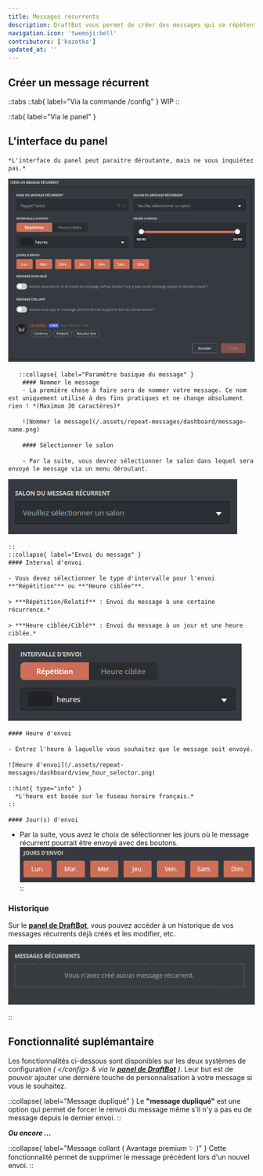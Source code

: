 ```yaml
---
title: Messages récurrents
description: DraftBot vous permet de créer des messages qui se répètent de manière récurrente, avec quelques fonctionnalités supplémentaires.
navigation.icon: 'twemoji:bell'
contributors: ['kazotka']
updated_at: ''
---
```

## Créer un message récurrent

::tabs
  ::tab{ label="Via la commande /config" }
    WIP
  ::

  ::tab{ label="Via le panel" }

## L'interface du panel

    *L'interface du panel peut paraitre déroutante, mais ne vous inquiétez pas.*

![Visuel de l'interface](/.assets/repeat-messages/dashboard/dashboard-repeat-message.png)

       ::collapse{ label="Paramêtre basique du message" }
        #### Nommer le message
        - La première chose à faire sera de nommer votre message. Ce nom est uniquement utilisé à des fins pratiques et ne change absolument rien ! *(Maximum 30 caractères)*

        ![Nommer le message](/.assets/repeat-messages/dashboard/message-name.png)

        #### Sélectionner le salon

        - Par la suite, vous devrez sélectionner le salon dans lequel sera envoyé le message via un menu déroulant.
![Sélectionner le salon](/.assets/repeat-messages/dashboard/view_channel_selector.png)

    ::
    ::collapse{ label="Envoi du message" }
    #### Interval d'envoi

    - Vous devez sélectionner le type d'intervalle pour l'envoi **"Répétition"** ou **"Heure ciblée"**.

    > ***Répétition/Relatif** : Envoi du message à une certaine récurrence.*
    
    > ***Heure ciblée/Ciblé** : Envoi du message à un jour et une heure ciblée.*

![Interval d'envoi](/.assets/repeat-messages/dashboard/view_interval_selector.png)

    #### Heure d'envoi

    - Entrez l'heure à laquelle vous souhaitez que le message soit envoyé.
    
    ![Heure d'envoi](/.assets/repeat-messages/dashboard/view_hour_selector.png)

    ::hint{ type="info" }
      *L'heure est basée sur le fuseau horaire français.*
    ::

    #### Jour(s) d'envoi
- Par la suite, vous avez le choix de sélectionner les jours où le message récurrent pourrait être envoyé avec des boutons.
![Sélecteur via boutons](/.assets/repeat-messages/dashboard/days-selector.png)
    ::

### Historique

Sur le **[panel de DraftBot](/dashboard/user)**, vous pouvez accéder à un historique de vos messages récurrents déjà créés et les modifier, etc.

![Historique](/.assets/repeat-messages/dashboard/view_historique.png)

::

## Fonctionnalité suplémantaire

Les fonctionnalités ci-dessous sont disponibles sur les deux systèmes de configuration *( \</config> & via le **[panel de DraftBot](/dashboard/user)** )*. Leur but est de pouvoir ajouter une dernière touche de personnalisation à votre message si vous le souhaitez.

::collapse{ label="Message dupliqué" }
Le **"message dupliqué"** est une option qui permet de forcer le renvoi du message même s'il n'y a pas eu de message depuis le dernier envoi.
::

***Ou encore ...***

::collapse{ label="Message collant ( Avantage premium ✨ )" }
Cette fonctionnalité permet de supprimer le message précédent lors d'un nouvel envoi.
::
